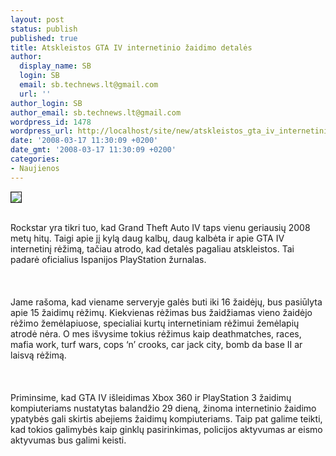```yaml
---
layout: post
status: publish
published: true
title: Atskleistos GTA IV internetinio žaidimo detalės
author:
  display_name: SB
  login: SB
  email: sb.technews.lt@gmail.com
  url: ''
author_login: SB
author_email: sb.technews.lt@gmail.com
wordpress_id: 1478
wordpress_url: http://localhost/site/new/atskleistos_gta_iv_internetinio_zaidimo_detales/
date: '2008-03-17 11:30:09 +0200'
date_gmt: '2008-03-17 11:30:09 +0200'
categories:
- Naujienos
---
```

<div class="imgright"><img src="http://img186.imageshack.us/img186/5268/gtaivlogobp0.jpg" border="1"></div>
<p><br>Rockstar yra tikri tuo, kad Grand Theft Auto IV taps vienu geriausių 2008 metų hitų. Taigi apie jį kylą daug kalbų, daug kalbėta ir apie GTA IV internetinį rėžimą, tačiau atrodo, kad detalės pagaliau atskleistos. Tai padarė oficialius Ispanijos PlayStation žurnalas.<br />
<br><br />
<br>Jame rašoma, kad viename serveryje galės buti iki 16 žaidėjų, bus pasiūlyta apie 15 žaidimų rėžimų. Kiekvienas rėžimas bus žaidžiamas vieno žaidėjo rėžimo žemėlapiuose, specialiai kurtų internetiniam rėžimui žemėlapių atrodė nėra. O mes išvysime tokius rėžimus kaip deathmatches, races, mafia work, turf wars, cops ‘n’ crooks, car jack city, bomb da base II ar laisvą rėžimą.<br />
<br><br />
<br>Priminsime, kad GTA IV išleidimas Xbox 360 ir PlayStation 3 žaidimų kompiuteriams nustatytas balandžio 29 dieną, žinoma internetinio žaidimo ypatybės gali skirtis abejiems žaidimų kompiuteriams. Taip pat galime teikti, kad tokios galimybės kaip ginklų pasirinkimas, policijos aktyvumas ar eismo aktyvumas bus galimi keisti.<br />
<br></p>
